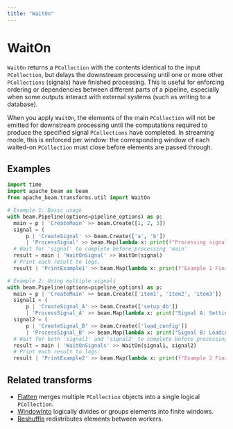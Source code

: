 ```yaml
---
title: "WaitOn"
---
```


<!--
Licensed under the Apache License, Version 2.0 (the "License");
you may not use this file except in compliance with the License.
You may obtain a copy of the License at

http://www.apache.org/licenses/LICENSE-2.0

Unless required by applicable law or agreed to in writing, software
distributed under the License is distributed on an "AS IS" BASIS,
WITHOUT WARRANTIES OR CONDITIONS OF ANY KIND, either express or implied.
See the License for the specific language governing permissions and
limitations under the License.
-->

# WaitOn

`WaitOn` returns a `PCollection` with the contents identical to the input `PCollection`, but delays the downstream processing until one or more other `PCollections` (signals) have finished processing. This is useful for enforcing ordering or dependencies between different parts of a pipeline, especially when some outputs interact with external systems (such as writing to a database).

When you apply `WaitOn`, the elements of the main `PCollection` will not be emitted for downstream processing until the computations required to produce the specified signal `PCollections` have completed. In streaming mode, this is enforced per window: the corresponding window of each waited-on `PCollection` must close before elements are passed through.

## Examples

```python
import time
import apache_beam as beam
from apache_beam.transforms.util import WaitOn

# Example 1: Basic usage
with beam.Pipeline(options=pipeline_options) as p:
  main = p | 'CreateMain' >> beam.Create([1, 2, 3])
  signal = (
      p | 'CreateSignal' >> beam.Create(['a', 'b'])
      | 'ProcessSignal' >> beam.Map(lambda x: print(f"Processing signal element: {x}") or time.sleep(2)))
  # Wait for 'signal' to complete before processing 'main'
  result = main | 'WaitOnSignal' >> WaitOn(signal)
  # Print each result to logs.
  result | 'PrintExample1' >> beam.Map(lambda x: print(f"Example 1 Final Output: {x}"))

# Example 2: Using multiple signals
with beam.Pipeline(options=pipeline_options) as p:
  main = p | 'CreateMain' >> beam.Create(['item1', 'item2', 'item3'])
  signal1 = (
      p | 'CreateSignal_A' >> beam.Create(['setup_db'])
      | 'ProcessSignal_A' >> beam.Map(lambda x: print("Signal A: Setting up database...") or time.sleep(1)))
  signal2 = (
      p | 'CreateSignal_B' >> beam.Create(['load_config'])
      | 'ProcessSignal_B' >> beam.Map(lambda x: print("Signal B: Loading config...") or time.sleep(3)))
  # Wait for both 'signal1' and 'signal2' to complete before processing 'main'
  result = main | 'WaitOnSignals' >> WaitOn(signal1, signal2)
  # Print each result to logs.
  result | 'PrintExample2' >> beam.Map(lambda x: print(f"Example 2 Final Output: {x.upper()}_READY"))
```

## Related transforms
* [Flatten](/documentation/transforms/python/other/flatten) merges multiple `PCollection` objects into a single logical `PCollection`.
* [WindowInto](/documentation/transforms/python/other/windowinto) logically divides or groups elements into finite windows.
* [Reshuffle](/documentation/transforms/python/other/reshuffle) redistributes elements between workers.
